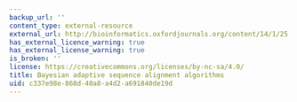 ```yaml
---
backup_url: ''
content_type: external-resource
external_url: http://bioinformatics.oxfordjournals.org/content/14/1/25.short
has_external_licence_warning: true
has_external_license_warning: true
is_broken: ''
license: https://creativecommons.org/licenses/by-nc-sa/4.0/
title: Bayesian adaptive sequence alignment algorithms
uid: c337e98e-868d-40a8-a4d2-a691840de19d
---
```


